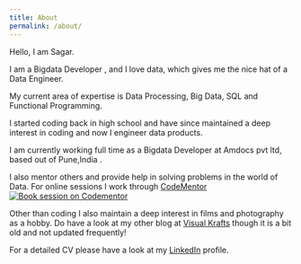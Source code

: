 ```yaml
---
title: About
permalink: /about/
---
```


Hello, I am Sagar.

I am a Bigdata Developer , and I love data, which gives me the nice hat of a Data Engineer.

My current area of expertise is Data Processing, Big Data, SQL and Functional Programming.

I started coding back in high school and have since maintained a deep interest in coding and now I engineer data products.

I am currently working full time as a Bigdata Developer at Amdocs pvt ltd, based out of Pune,India .

I also mentor others and provide help in solving problems in the world of Data.
For online sessions I work through [CodeMentor](https://www.codementor.io/anish749)  [![Book session on Codementor](https://cdn.codementor.io/badges/book_session_github.svg)](https://www.codementor.io/anish749?utm_source=github&utm_medium=button&utm_term=anish749&utm_campaign=github)

Other than coding I also maintain a deep interest in films and photography as a hobby. Do have a look at my other blog at [Visual Krafts](https://visualkrafts.wordpress.com/) though it is a bit old and not updated frequently!

For a detailed CV please have a look at my [LinkedIn](https://www.linkedin.com/in/sagar-ingale) profile.
